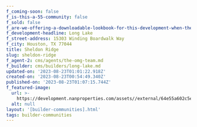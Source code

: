 ```yaml
---
f_coming-soon: false
f_is-this-a-55-community: false
f_sold: false
f_are-we-offering-a-downloadable-lookbook-for-this-development-when-they-submit-their-contact-info: false
f_development-headline: Long Lake
f_street-address: 15303 Winding Boardwalk Way
f_city: Houston, TX 77044
title: Sheldon Ridge
slug: sheldon-ridge
f_agent-2: cms/agents/the-omg-team.md
f_builder: cms/builders/long-lake.md
updated-on: '2023-08-23T01:01:22.918Z'
created-on: '2023-08-23T00:54:49.340Z'
published-on: '2023-08-23T01:07:15.744Z'
f_featured-image:
  url: >-
    https://development.nanproperties.com/assets//external/64e55a602c5e18cbf296b44c_new-homes-community-sheldon-ridge.webp
  alt: null
layout: '[builder-communities].html'
tags: builder-communities
---
```



